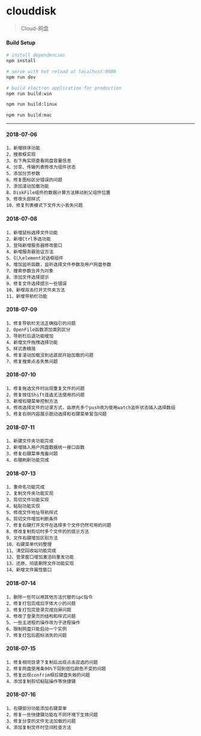 # clouddisk

> Cloud-网盘

#### Build Setup

``` bash
# install dependencies
npm install

# serve with hot reload at localhost:9080
npm run dev

# build electron application for production
npm run build:win

npm run build:linux

npm run build:mac

```

---
#### 2018-07-06 
    1、新增排序功能
    2、搜索框实现
    3、右下角实现查看网盘容量信息
    4、分享、传输列表修改为组件状态
    5、添加分页参数
    6、修复图标区分错误的问题
    7、添加滚动加载功能
    8、DiskFile组件的数据计算方法移动到父组件位置
    9、修改头部样式
    10、修复列表模式下文件大小丢失问题
#### 2018-07-08
    1、新增鼠标选择文件功能
    2、新增Ctrl多选功能
    3、登陆新增服务器修改窗口
    4、新增服务器验证方法
    5、引入element对话框组件
    6、增加监听函数，监听选择文件参数及用户网盘参数
    7、搜索参数合并为对象
    8、添加文件选择提示
    9、修复文件选择提示一些错误
    10、新增双击打开文件夹方法
    11、新增导航栏功能
#### 2018-07-09
    1、修复导航栏无法正确指引的问题
    2、OpenFile函数添加类别区分
    3、导航栏后退功能增加
    4、新增文件拖拽选择功能
    5、样式表精简
    6、修复滚动加载没到达底部开始加载的问题
    7、修复搜索点击失焦问题
#### 2018-07-10
    1、修复拖选文件时出现重复文件的问题
    2、修复按住Shift连选无法使用的问题
    3、新增右键菜单控制方法
    4、修改选择文件的记录方式，由原先多个push改为使用watch监听状态插入选择数组
    5、修复右侧内容展示脱动选择和右键菜单冒泡问题
#### 2018-07-11
    1、新建文件夹功能完成
    2、新增插入用户网盘数据统一接口函数
    3、修复右键菜单鬼畜问题
    4、右键刷新功能完成
#### 2018-07-13
    1、重命名功能完成
    2、复制文件夹功能实现
    3、剪切文件功能实现
    4、粘贴功能实现
    5、修改文件地址导航样式
    6、剪切文件增加判断条件
    7、修复右键打开文件在选择多个文件仍然可用的问题
    8、修改复制剪切时多个文件的的提示方法
    9、文件右键增加区别方法
    10、右键菜单代码整理
    11、清空回收站功能完成
    12、登录窗口增加激活码重发功能
    13、还原、彻底删除文件功能实现
    14、新增文件属性窗口
#### 2018-07-14
    1、删除一些可以用其他方法代替的ipc指令
    2、修复打包完成后字体大小的问题
    3、修复打包完登录完成白屏问题
    4、修改了登录页的结构和样式问题
    5、一些主进程的操作改为子进程操作
    6、限制网盘只能启动一个实例
    7、修复打包后图标消失的问题
#### 2018-07-15
    1、修复相同目录下复制后出现点击双选的问题
    2、修复网盘使用条90%下回到低位颜色不变的问题
    3、修复出现confrim框后键盘失效的问题
    4、添加复制剪切粘贴操作等快捷键 
#### 2018-07-16
    1、右键部分功能添加右键菜单
    2、修复一些快捷键功能在不同环境下生效问题
    3、修复分享的文件无法加载的问题
    4、添加复制文件时空间检查方法
    